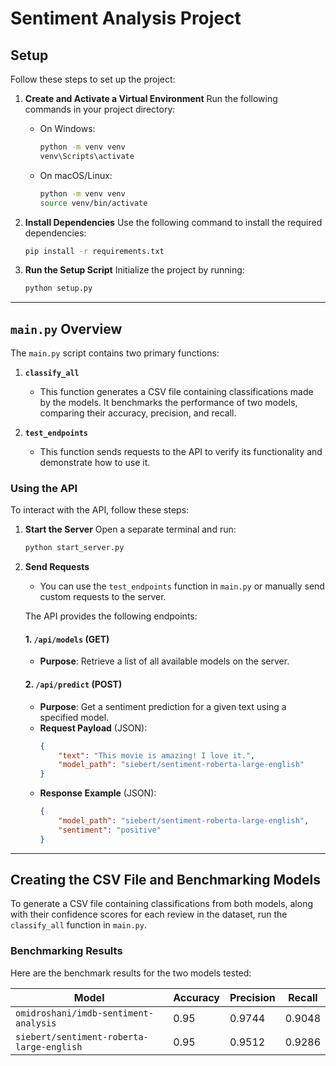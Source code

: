 # Sentiment Analysis Project

## Setup

Follow these steps to set up the project:

1. **Create and Activate a Virtual Environment**
   Run the following commands in your project directory:
   - On Windows:
     ```bash
     python -m venv venv
     venv\Scripts\activate
     ```
   - On macOS/Linux:
     ```bash
     python -m venv venv
     source venv/bin/activate
     ```

2. **Install Dependencies**
   Use the following command to install the required dependencies:
   ```bash
   pip install -r requirements.txt
   ```

3. **Run the Setup Script**
   Initialize the project by running:
   ```bash
   python setup.py
   ```

---

## `main.py` Overview

The `main.py` script contains two primary functions:

1. **`classify_all`**
   - This function generates a CSV file containing classifications made by the models. It benchmarks the performance of two models, comparing their accuracy, precision, and recall.

2. **`test_endpoints`**
   - This function sends requests to the API to verify its functionality and demonstrate how to use it.

### Using the API

To interact with the API, follow these steps:

1. **Start the Server**
   Open a separate terminal and run:
   ```bash
   python start_server.py
   ```

2. **Send Requests**
   - You can use the `test_endpoints` function in `main.py` or manually send custom requests to the server.

   The API provides the following endpoints:

   #### 1. `/api/models` (GET)
   - **Purpose**: Retrieve a list of all available models on the server.

   #### 2. `/api/predict` (POST)
   - **Purpose**: Get a sentiment prediction for a given text using a specified model.
   - **Request Payload** (JSON):
     ```json
     {
         "text": "This movie is amazing! I love it.",
         "model_path": "siebert/sentiment-roberta-large-english"
     }
     ```
   - **Response Example** (JSON):
     ```json
     {
         "model_path": "siebert/sentiment-roberta-large-english",
         "sentiment": "positive"
     }
     ```

---

## Creating the CSV File and Benchmarking Models

To generate a CSV file containing classifications from both models, along with their confidence scores for each review in the dataset, run the `classify_all` function in `main.py`.

### Benchmarking Results

Here are the benchmark results for the two models tested:

| Model                                      | Accuracy | Precision   | Recall       |
|--------------------------------------------|----------|-------------|---------------|
| `omidroshani/imdb-sentiment-analysis`      | 0.95     | 0.9744      | 0.9048        |
| `siebert/sentiment-roberta-large-english`  | 0.95     | 0.9512      | 0.9286        |

